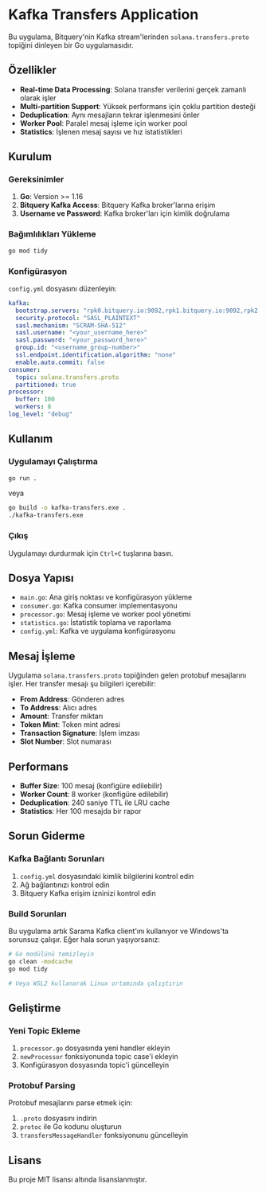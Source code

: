 # Kafka Transfers Application

Bu uygulama, Bitquery'nin Kafka stream'lerinden `solana.transfers.proto` topiğini dinleyen bir Go uygulamasıdır.

## Özellikler

- **Real-time Data Processing**: Solana transfer verilerini gerçek zamanlı olarak işler
- **Multi-partition Support**: Yüksek performans için çoklu partition desteği
- **Deduplication**: Aynı mesajların tekrar işlenmesini önler
- **Worker Pool**: Paralel mesaj işleme için worker pool
- **Statistics**: İşlenen mesaj sayısı ve hız istatistikleri

## Kurulum

### Gereksinimler

1. **Go**: Version >= 1.16
2. **Bitquery Kafka Access**: Bitquery Kafka broker'larına erişim
3. **Username ve Password**: Kafka broker'ları için kimlik doğrulama

### Bağımlılıkları Yükleme

```bash
go mod tidy
```

### Konfigürasyon

`config.yml` dosyasını düzenleyin:

```yaml
kafka:
  bootstrap.servers: "rpk0.bitquery.io:9092,rpk1.bitquery.io:9092,rpk2.bitquery.io:9092"
  security.protocol: "SASL_PLAINTEXT"
  sasl.mechanism: "SCRAM-SHA-512"
  sasl.username: "<your_username_here>"
  sasl.password: "<your_password_here>"
  group.id: "<username_group-number>"
  ssl.endpoint.identification.algorithm: "none"
  enable.auto.commit: false
consumer:
  topic: solana.transfers.proto
  partitioned: true
processor:
  buffer: 100
  workers: 8
log_level: "debug"
```

## Kullanım

### Uygulamayı Çalıştırma

```bash
go run .
```

veya

```bash
go build -o kafka-transfers.exe .
./kafka-transfers.exe
```

### Çıkış

Uygulamayı durdurmak için `Ctrl+C` tuşlarına basın.

## Dosya Yapısı

- `main.go`: Ana giriş noktası ve konfigürasyon yükleme
- `consumer.go`: Kafka consumer implementasyonu
- `processor.go`: Mesaj işleme ve worker pool yönetimi
- `statistics.go`: İstatistik toplama ve raporlama
- `config.yml`: Kafka ve uygulama konfigürasyonu

## Mesaj İşleme

Uygulama `solana.transfers.proto` topiğinden gelen protobuf mesajlarını işler. Her transfer mesajı şu bilgileri içerebilir:

- **From Address**: Gönderen adres
- **To Address**: Alıcı adres
- **Amount**: Transfer miktarı
- **Token Mint**: Token mint adresi
- **Transaction Signature**: İşlem imzası
- **Slot Number**: Slot numarası

## Performans

- **Buffer Size**: 100 mesaj (konfigüre edilebilir)
- **Worker Count**: 8 worker (konfigüre edilebilir)
- **Deduplication**: 240 saniye TTL ile LRU cache
- **Statistics**: Her 100 mesajda bir rapor

## Sorun Giderme

### Kafka Bağlantı Sorunları

1. `config.yml` dosyasındaki kimlik bilgilerini kontrol edin
2. Ağ bağlantınızı kontrol edin
3. Bitquery Kafka erişim izninizi kontrol edin

### Build Sorunları

Bu uygulama artık Sarama Kafka client'ını kullanıyor ve Windows'ta sorunsuz çalışır. Eğer hala sorun yaşıyorsanız:

```bash
# Go modülünü temizleyin
go clean -modcache
go mod tidy

# Veya WSL2 kullanarak Linux ortamında çalıştırın
```

## Geliştirme

### Yeni Topic Ekleme

1. `processor.go` dosyasında yeni handler ekleyin
2. `newProcessor` fonksiyonunda topic case'i ekleyin
3. Konfigürasyon dosyasında topic'i güncelleyin

### Protobuf Parsing

Protobuf mesajlarını parse etmek için:

1. `.proto` dosyasını indirin
2. `protoc` ile Go kodunu oluşturun
3. `transfersMessageHandler` fonksiyonunu güncelleyin

## Lisans

Bu proje MIT lisansı altında lisanslanmıştır. 